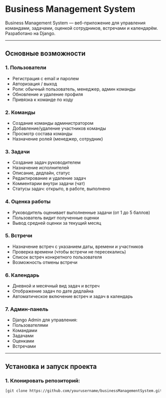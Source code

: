 # Business Management System

Business Management System — веб-приложение для управления командами, задачами, оценкой сотрудников, встречами и календарём. Разработано на Django.

---

## Основные возможности

### 1. Пользователи
- Регистрация с email и паролем
- Авторизация / выход
- Роли: обычный пользователь, менеджер, админ команды
- Обновление и удаление профиля
- Привязка к команде по коду

### 2. Команды
- Создание команды администратором
- Добавление/удаление участников команды
- Просмотр состава команды
- Назначение ролей (менеджер, сотрудник)

### 3. Задачи
- Создание задач руководителем
- Назначение исполнителей
- Описание, дедлайн, статус
- Редактирование и удаление задач
- Комментарии внутри задачи (чат)
- Статусы задач: открыто, в работе, выполнено

### 4. Оценка работы
- Руководитель оценивает выполненные задачи (от 1 до 5 баллов)
- Пользователь видит полученные оценки
- Вывод средней оценки за текущий месяц

### 5. Встречи
- Назначение встреч с указанием даты, времени и участников
- Проверка времени (чтобы встречи не пересекались)
- Список встреч конкретного пользователя
- Возможность отмены встречи

### 6. Календарь
- Дневной и месячный вид задач и встреч
- Отображение задач по дате дедлайна
- Автоматическое включение встреч и задач в календарь

### 7. Админ-панель
- Django Admin для управления:
- Пользователями
- Командами
- Задачами
- Оценками
- Встречами
  
---

## Установка и запуск проекта
### 1. Клонировать репозиторий:
```bash
[git clone https://github.com/yourusername/businessManagementSystem.git](https://github.com/DumpishSad/Management-System.git)
```
